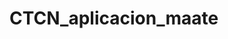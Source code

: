 # CTCN_aplicacion_maate
<html>
<title>"Aplicaciones a Fondos de CTCN para proyectos sostenibles de tecnología e innovación"</title>
  
